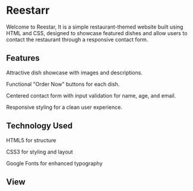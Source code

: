 # Reestarr
Welcome to Reestar, It is a simple restaurant-themed website built using HTML and CSS, designed to showcase featured dishes and allow users to contact the restaurant through a responsive contact form. 
## Features
Attractive dish showcase with images and descriptions.

Functional "Order Now" buttons for each dish.

Centered contact form with input validation for name, age, and email.

Responsive styling for a clean user experience.

## Technology Used
HTML5 for structure

CSS3 for styling and layout

Google Fonts for enhanced typography
## View
